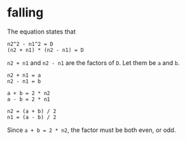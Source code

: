 # falling

The equation states that 

```
n2^2 - n1^2 = D
(n2 + n1) * (n2 - n1) = D
```

`n2 + n1` and `n2 - n1` are the factors of `D`. Let them be `a` and `b`.

```
n2 + n1 = a
n2 - n1 = b

a + b = 2 * n2
a - b = 2 * n1

n2 = (a + b) / 2 
n1 = (a - b) / 2 
```

Since `a + b = 2 * n2`, the factor must be both even, or odd.
